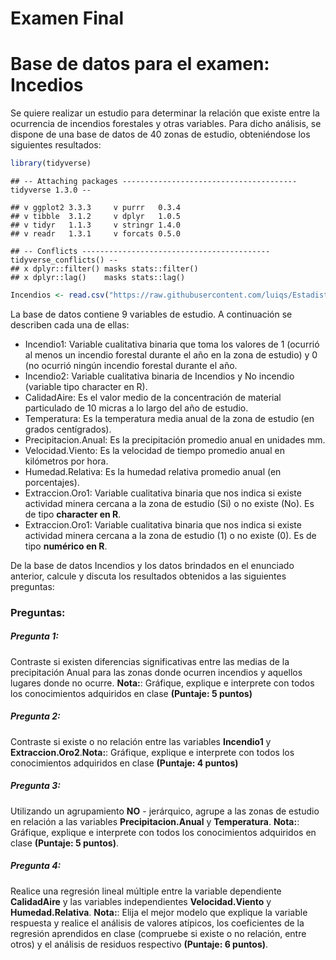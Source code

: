 Examen Final
================

# Base de datos para el examen: Incedios

Se quiere realizar un estudio para determinar la relación que existe
entre la ocurrencia de incendios forestales y otras variables. Para
dicho análisis, se dispone de una base de datos de 40 zonas de estudio,
obteniéndose los siguientes resultados:

``` r
library(tidyverse)
```

    ## -- Attaching packages --------------------------------------- tidyverse 1.3.0 --

    ## v ggplot2 3.3.3     v purrr   0.3.4
    ## v tibble  3.1.2     v dplyr   1.0.5
    ## v tidyr   1.1.3     v stringr 1.4.0
    ## v readr   1.3.1     v forcats 0.5.0

    ## -- Conflicts ------------------------------------------ tidyverse_conflicts() --
    ## x dplyr::filter() masks stats::filter()
    ## x dplyr::lag()    masks stats::lag()

``` r
Incendios <- read.csv("https://raw.githubusercontent.com/luiqs/Estadistica-Aplicada/main/PDB/Incendios.csv")
```

La base de datos contiene 9 variables de estudio. A continuación se
describen cada una de ellas:

-   Incendio1: Variable cualitativa binaria que toma los valores de 1
    (ocurrió al menos un incendio forestal durante el año en la zona de
    estudio) y 0 (no ocurrió ningún incendio forestal durante el año.
-   Incendio2: Variable cualitativa binaria de Incendios y No incendio
    (variable tipo character en R).
-   CalidadAire: Es el valor medio de la concentración de material
    particulado de 10 micras a lo largo del año de estudio.
-   Temperatura: Es la temperatura media anual de la zona de estudio (en
    grados centígrados).
-   Precipitacion.Anual: Es la precipitación promedio anual en
    unidades mm.
-   Velocidad.Viento: Es la velocidad de tiempo promedio anual en
    kilómetros por hora.
-   Humedad.Relativa: Es la humedad relativa promedio anual (en
    porcentajes).
-   Extraccion.Oro1: Variable cualitativa binaria que nos indica si
    existe actividad minera cercana a la zona de estudio (Si) o no
    existe (No). Es de tipo **character en R**.
-   Extraccion.Oro1: Variable cualitativa binaria que nos indica si
    existe actividad minera cercana a la zona de estudio (1) o no existe
    (0). Es de tipo **numérico en R**.

De la base de datos Incendios y los datos brindados en el enunciado
anterior, calcule y discuta los resultados obtenidos a las siguientes
preguntas:

### Preguntas:

##### Pregunta 1:

Contraste si existen diferencias significativas entre las medias de la
precipitación Anual para las zonas donde ocurren incendios y aquellos
lugares donde no ocurre. **Nota:**: Gráfique, explique e interprete con
todos los conocimientos adquiridos en clase **(Puntaje: 5 puntos)**

##### Pregunta 2:

Contraste si existe o no relación entre las variables **Incendio1** y
**Extraccion.Oro2**.**Nota:**: Gráfique, explique e interprete con todos
los conocimientos adquiridos en clase **(Puntaje: 4 puntos)**

##### Pregunta 3:

Utilizando un agrupamiento **NO** - jerárquico, agrupe a las zonas de
estudio en relación a las variables **Precipitacion.Anual** y
**Temperatura**. **Nota:**: Gráfique, explique e interprete con todos
los conocimientos adquiridos en clase **(Puntaje: 5 puntos)**.

##### Pregunta 4:

Realice una regresión lineal múltiple entre la variable dependiente
**CalidadAire** y las variables independientes **Velocidad.Viento** y
**Humedad.Relativa**. **Nota:**: Elija el mejor modelo que explique la
variable respuesta y realice el análisis de valores atípicos, los
coeficientes de la regresión aprendidos en clase (compruebe si existe o
no relación, entre otros) y el análisis de residuos respectivo
**(Puntaje: 6 puntos)**.
